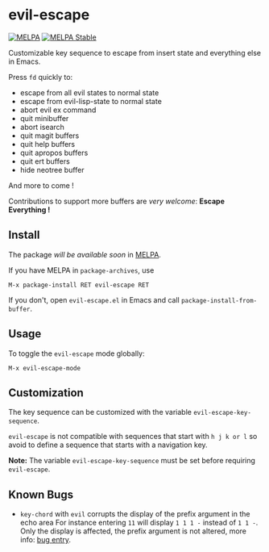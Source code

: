 # evil-escape
[![MELPA](http://melpa.org/packages/evil-escape-badge.svg)](http://melpa.org/#/evil-escape)
[![MELPA Stable](http://stable.melpa.org/packages/evil-escape-badge.svg)](http://stable.melpa.org/#/evil-escape)

Customizable key sequence to escape from insert state and everything else in
Emacs.

Press `fd` quickly to:

- escape from all evil states to normal state
- escape from evil-lisp-state to normal state
- abort evil ex command
- quit minibuffer
- abort isearch
- quit magit buffers
- quit help buffers
- quit apropos buffers
- quit ert buffers
- hide neotree buffer

And more to come !

Contributions to support more buffers are _very welcome_:
**Escape Everything !**

## Install

The package _will be available soon_ in [MELPA][].

If you have MELPA in `package-archives`, use

    M-x package-install RET evil-escape RET

If you don't, open `evil-escape.el` in Emacs and call
`package-install-from-buffer`.

## Usage

To toggle the `evil-escape` mode globally:

    M-x evil-escape-mode

## Customization

The key sequence can be customized with the variable `evil-escape-key-sequence`.

`evil-escape` is not compatible with sequences that start with `h j k or l` so
avoid to define a sequence that starts with a navigation key.

**Note:** The variable `evil-escape-key-sequence` must be set before requiring
`evil-escape`.

## Known Bugs

- `key-chord` with `evil` corrupts the display of the prefix argument in the
echo area For instance entering `11` will display `1 1 1 -` instead of `1 1 -`.
Only the display is affected, the prefix argument is not altered, more info:
[bug entry][].

[MELPA]: http://melpa.org/
[bug entry]: https://bitbucket.org/lyro/evil/issue/365/key-chord-confuse-evils-minibuffer-echo
